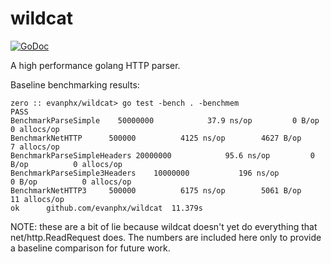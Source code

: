 wildcat
=======

[![GoDoc](https://godoc.org/github.com/evanphx/wildcat?status.svg)](https://godoc.org/github.com/evanphx/wildcat)

A high performance golang HTTP parser.

Baseline benchmarking results:

```
zero :: evanphx/wildcat> go test -bench . -benchmem
PASS
BenchmarkParseSimple	50000000	        37.9 ns/op	       0 B/op	       0 allocs/op
BenchmarkNetHTTP	  500000	      4125 ns/op	    4627 B/op	       7 allocs/op
BenchmarkParseSimpleHeaders	20000000	        95.6 ns/op	       0 B/op	       0 allocs/op
BenchmarkParseSimple3Headers	10000000	       196 ns/op	       0 B/op	       0 allocs/op
BenchmarkNetHTTP3	  500000	      6175 ns/op	    5061 B/op	      11 allocs/op
ok  	github.com/evanphx/wildcat	11.379s

```

NOTE: these are a bit of lie because wildcat doesn't yet do everything that net/http.ReadRequest does.
The numbers are included here only to provide a baseline comparison for future work.
